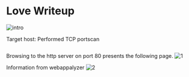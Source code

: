# Love Writeup

![intro](assets)

Target host:
Performed TCP portscan
```bash

```

Browsing to the http server on port 80 presents the following page.
![1](assets)

Information from webappalyzer
![2](assets)

